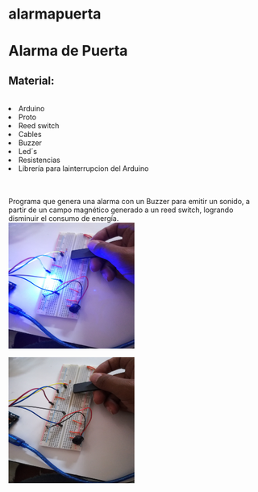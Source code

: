 # alarmapuerta

<h1>Alarma de Puerta </h1>


<h2>Material:</h2><br>

<li>Arduino </li>
<li>Proto  </li>
<li>Reed switch</li>
<li>Cables </li>
<li>Buzzer</li>
<li>Led´s</li>
<li>Resistencias </li>
<li>Librería para lainterrupcion del  Arduino </li><br><br>


Programa que genera una alarma con  un Buzzer para 
emitir  un sonido, a partir de un campo magnético generado a un
reed switch, logrando disminuir el consumo de energía.
<br>
<img src="https://github.com/yonelgovea22/alarmapuerta/blob/master/IMG_20180605_100343.jpg" width="250" height="250" /> 

<img src="https://github.com/yonelgovea22/alarmapuerta/blob/master/IMG_20180605_100403.jpg" width="250" height="250" /> 

